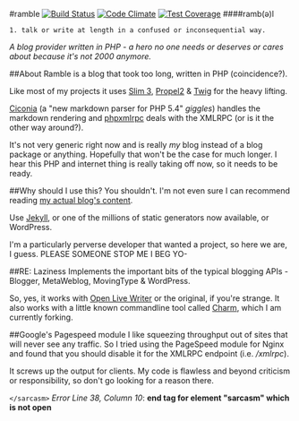 #ramble [![Build Status](https://travis-ci.com/SacredSkull/ramble-blog.svg?token=QKzv71dggVPNcG9JsNYR&branch=master)](https://travis-ci.com/SacredSkull/ramble-blog) [![Code Climate](https://codeclimate.com/repos/596a3d4596054a0274001265/badges/9dd2158c3bc7d4762f65/gpa.svg)](https://codeclimate.com/repos/596a3d4596054a0274001265/feed) [![Test Coverage](https://codeclimate.com/repos/596a3d4596054a0274001265/badges/9dd2158c3bc7d4762f65/coverage.svg)](https://codeclimate.com/repos/596a3d4596054a0274001265/coverage)
####ramb(ə)l

    1. talk or write at length in a confused or inconsequential way.

_A blog provider written in PHP - a hero no one needs or deserves or cares about because it's not 2000 anymore._

##About
Ramble is a blog that took too long, written in PHP (coincidence?).

Like most of my projects it uses [Slim 3](https://github.com/slimphp/Slim), [Propel2](https://github.com/propelorm/Propel2) & [Twig](https://github.com/twigphp/Twig) for the heavy lifting.

[Ciconia](https://github.com/kzykhys/Ciconia) (a "new markdown parser for PHP 5.4" _giggles_) handles the markdown rendering and [phpxmlrpc](https://github.com/gggeek/phpxmlrpc/) deals with the XMLRPC (or is it the other way around?).

It's not very generic right now and is really _my_ blog instead of a blog package or anything. Hopefully that won't be
the case for much longer. I hear this PHP and internet thing is really taking off now, so it needs to be ready.

##Why should I use this?
You shouldn't. I'm not even sure I can recommend reading [my actual blog's content](https://sacredskull.net).

Use [Jekyll](https://github.com/jekyll/jekyll), or one of the millions of static generators now available, or WordPress.

I'm a particularly perverse developer that wanted a project, so here we are, I guess. PLEASE SOMEONE STOP ME I BEG YO-

##RE: Laziness
Implements the important bits of the typical blogging APIs - Blogger, MetaWeblog, MovingType & WordPress.

So, yes, it works with [Open Live Writer](https://github.com/OpenLiveWriter/OpenLiveWriter) or the original, if you're strange. It also works with a little known commandline tool called [Charm](http://ljcharm.sourceforge.net/), which I am currently forking.

##Google's Pagespeed module
I like squeezing throughput out of sites that will never see any traffic. So I tried using the PageSpeed module for
Nginx and found that you should disable it for the XMLRPC endpoint (i.e. _/xmlrpc_). 

It screws up the output for clients. My code is flawless and beyond criticism or responsibility, so don't go looking for
a reason there.

`</sarcasm>`
_Error Line 38, Column 10_: **end tag for element "sarcasm" which is not open**